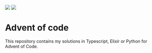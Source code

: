 ![](https://img.shields.io/badge/day%20📅-07-blue) ![](https://img.shields.io/badge/stars%20⭐-14-yellow)
# Advent of code

This repository contains my solutions in Typescript, Elixir or Python for Advent of Code.
